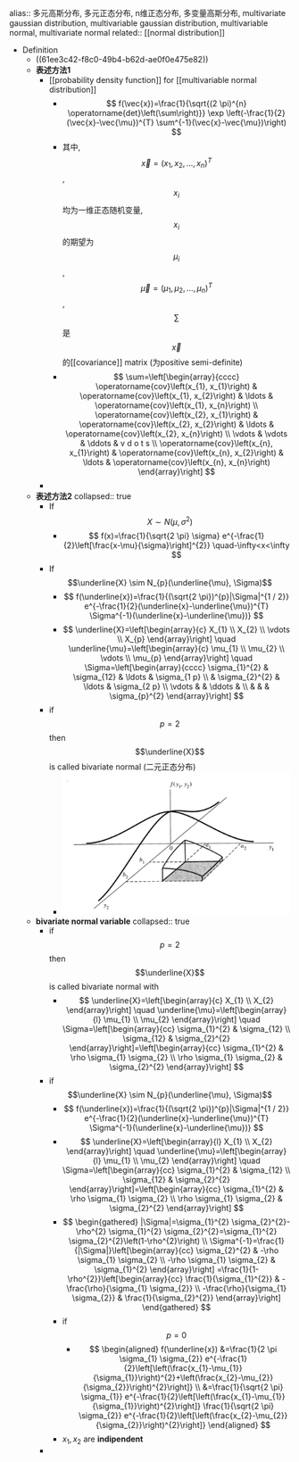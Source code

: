 alias:: 多元高斯分布, 多元正态分布, n维正态分布, 多变量高斯分布, multivariate gaussian distribution, multivariable gaussian distribution, multivariable normal, multivariate normal
related:: [[normal distribution]]

- Definition
	- ((61ee3c42-f8c0-49b4-b62d-ae0f0e475e82))
	- **表述方法1**
		- [[probability density function]] for [[multivariable normal distribution]]
			- $$
			  f(\vec{x})=\frac{1}{\sqrt{(2 \pi)^{n} \operatorname{det}\left(\sum\right)}} \exp \left(-\frac{1}{2}(\vec{x}-\vec{\mu})^{T} \sum^{-1}(\vec{x}-\vec{\mu})\right)
			  $$
			- 其中, $$\vec{x}=\left(x_{1}, x_{2}, \ldots, x_{n}\right)^{T}$$, $$x_i$$ 均为一维正态随机变量, $$x_i$$的期望为$$\mu_i$$, $$\vec{\mu}=\left(\mu_{1}, \mu_{2}, \ldots, \mu_{n}\right)^{T}$$, $$\sum$$ 是$$\vec{x}$$的[[covariance]] matrix (为positive semi-definite)
			- $$
			  \sum=\left[\begin{array}{cccc}
			  \operatorname{cov}\left(x_{1}, x_{1}\right) & \operatorname{cov}\left(x_{1}, x_{2}\right) & \ldots & \operatorname{cov}\left(x_{1}, x_{n}\right) \\
			  \operatorname{cov}\left(x_{2}, x_{1}\right) & \operatorname{cov}\left(x_{2}, x_{2}\right) & \ldots & \operatorname{cov}\left(x_{2}, x_{n}\right) \\
			  \vdots & \vdots & \ddots & v d o t s \\
			  \operatorname{cov}\left(x_{n}, x_{1}\right) & \operatorname{cov}\left(x_{n}, x_{2}\right) & \ldots & \operatorname{cov}\left(x_{n}, x_{n}\right)
			  \end{array}\right]
			  $$
		-
	- **表述方法2**
	  collapsed:: true
		- If $$X \sim N\left(\mu, \sigma^{2}\right)$$
			- $$
			  f(x)=\frac{1}{\sqrt{2 \pi} \sigma} e^{-\frac{1}{2}\left[\frac{x-\mu}{\sigma}\right]^{2}} \quad-\infty<x<\infty
			  $$
		- If $$\underline{X} \sim N_{p}(\underline{\mu}, \Sigma)$$
			- $$
			  f(\underline{x})=\frac{1}{(\sqrt{2 \pi})^{p}|\Sigma|^{1 / 2}} e^{-\frac{1}{2}(\underline{x}-\underline{\mu})^{T} \Sigma^{-1}(\underline{x}-\underline{\mu})}
			  $$
			- $$
			  \underline{X}=\left[\begin{array}{c}
			  X_{1} \\
			  X_{2} \\
			  \vdots \\
			  X_{p}
			  \end{array}\right] \quad \underline{\mu}=\left[\begin{array}{c}
			  \mu_{1} \\
			  \mu_{2} \\
			  \vdots \\
			  \mu_{p}
			  \end{array}\right] \quad \Sigma=\left[\begin{array}{cccc}
			  \sigma_{1}^{2} & \sigma_{12} & \ldots & \sigma_{1 p} \\
			  & \sigma_{2}^{2} & \ldots & \sigma_{2 p} \\
			  \vdots & & \ddots & \\
			  & & & \sigma_{p}^{2}
			  \end{array}\right]
			  $$
		- if $$p=2$$ then $$\underline{X}$$ is called bivariate normal (二元正态分布)
			- ![image.png](../assets/image_1646369638992_0.png)
	- **bivariate normal variable**
	  collapsed:: true
		- if $$p=2$$ then $$\underline{X}$$ is called bivariate normal with
			- $$
			  \underline{X}=\left[\begin{array}{c}
			  X_{1} \\
			  X_{2}
			  \end{array}\right] \quad \underline{\mu}=\left[\begin{array}{l}
			  \mu_{1} \\
			  \mu_{2}
			  \end{array}\right] \quad \Sigma=\left[\begin{array}{cc}
			  \sigma_{1}^{2} & \sigma_{12} \\
			  \sigma_{12} & \sigma_{2}^{2}
			  \end{array}\right]=\left[\begin{array}{cc}
			  \sigma_{1}^{2} & \rho \sigma_{1} \sigma_{2} \\
			  \rho \sigma_{1} \sigma_{2} & \sigma_{2}^{2}
			  \end{array}\right]
			  $$
		- if$$\underline{X} \sim N_{p}(\underline{\mu}, \Sigma)$$
			- $$
			  f(\underline{x})=\frac{1}{(\sqrt{2 \pi})^{p}|\Sigma|^{1 / 2}} e^{-\frac{1}{2}(\underline{x}-\underline{\mu})^{T} \Sigma^{-1}(\underline{x}-\underline{\mu})}
			  $$
			- $$
			  \underline{X}=\left[\begin{array}{l}
			  X_{1} \\
			  X_{2}
			  \end{array}\right] \quad \underline{\mu}=\left[\begin{array}{l}
			  \mu_{1} \\
			  \mu_{2}
			  \end{array}\right] \quad \Sigma=\left[\begin{array}{cc}
			  \sigma_{1}^{2} & \sigma_{12} \\
			  \sigma_{12} & \sigma_{2}^{2}
			  \end{array}\right]=\left[\begin{array}{cc}
			  \sigma_{1}^{2} & \rho \sigma_{1} \sigma_{2} \\
			  \rho \sigma_{1} \sigma_{2} & \sigma_{2}^{2}
			  \end{array}\right]
			  $$
			- $$
			  \begin{gathered}
			  |\Sigma|=\sigma_{1}^{2} \sigma_{2}^{2}-\rho^{2} \sigma_{1}^{2} \sigma_{2}^{2}=\sigma_{1}^{2} \sigma_{2}^{2}\left(1-\rho^{2}\right) \\
			  \Sigma^{-1}=\frac{1}{|\Sigma|}\left[\begin{array}{cc}
			  \sigma_{2}^{2} & -\rho \sigma_{1} \sigma_{2} \\
			  -\rho \sigma_{1} \sigma_{2} & \sigma_{1}^{2}
			  \end{array}\right]
			  =\frac{1}{1-\rho^{2}}\left[\begin{array}{cc}
			  \frac{1}{\sigma_{1}^{2}} & -\frac{\rho}{\sigma_{1} \sigma_{2}} \\
			  -\frac{\rho}{\sigma_{1} \sigma_{2}} & \frac{1}{\sigma_{2}^{2}}
			  \end{array}\right]
			  \end{gathered}
			  $$
			- if $$p = 0$$
				- $$
				  \begin{aligned}
				  f(\underline{x}) &=\frac{1}{2 \pi \sigma_{1} \sigma_{2}} e^{-\frac{1}{2}\left[\left(\frac{x_{1}-\mu_{1}}{\sigma_{1}}\right)^{2}+\left(\frac{x_{2}-\mu_{2}}{\sigma_{2}}\right)^{2}\right]} \\
				  &=\frac{1}{\sqrt{2 \pi} \sigma_{1}} e^{-\frac{1}{2}\left[\left(\frac{x_{1}-\mu_{1}}{\sigma_{1}}\right)^{2}\right]} \frac{1}{\sqrt{2 \pi} \sigma_{2}} e^{-\frac{1}{2}\left[\left(\frac{x_{2}-\mu_{2}}{\sigma_{2}}\right)^{2}\right]}
				  \end{aligned}
				  $$
			- $x_1, x_2$ are **indipendent**
		-